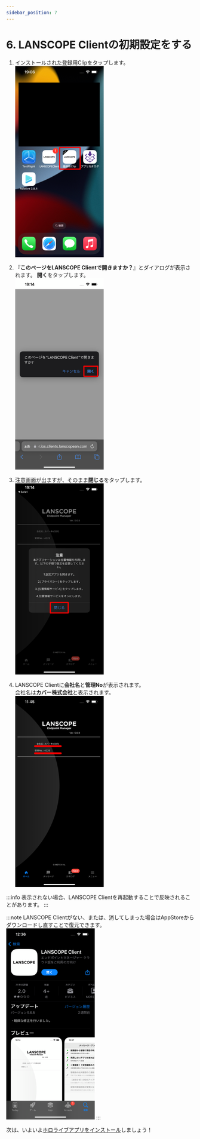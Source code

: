 ```yaml
---
sidebar_position: 7
---
```

# 6. LANSCOPE Clientの初期設定をする

1. インストールされた登録用Clipをタップします。  
![img_15.png](A/img_15.png)

2. 『**このページをLANSCOPE Clientで開きますか？**』とダイアログが表示されます。
**開く**をタップします。  
![img_16.png](A/img_16.png)

3. 注意画面が出ますが、そのまま**閉じる**をタップします。  
![img_17.png](A/img_17.png)

4. LANSCOPE Clientに**会社名**と**管理No**が表示されます。  
会社名は**カバー株式会社**と表示されます。  
![img_18.png](A/img_18.png)

:::info
表示されない場合、LANSCOPE Clientを再起動することで反映されることがあります。
:::

:::note
LANSCOPE Clientがない、または、消してしまった場合はAppStoreからダウンロードし直すことで復元できます。
![img_19.png](A/img_19.png)
:::

次は、いよいよ[ホロライブアプリをインストール](../B/install-hololiveapp.md)しましょう！
